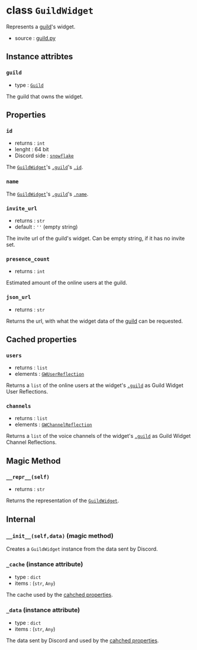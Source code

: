 # class `GuildWidget`

Represents a [guild](Guild.md)'s widget.

- source : [guild.py](https://github.com/HuyaneMatsu/hata/blob/master/hata/discord/guild.py)

## Instance attribtes

### `guild`

- type : [`Guild`](Guild.md)

The guild that owns the widget.

## Properties

### `id`

- returns : `int`
- lenght : 64 bit
- Discord side : [`snowflake`](https://github.com/discordapp/discord-api-docs/blob/master/docs/Reference.md#snowflakes)

The [`GuildWidget`](GuildWidget.md)'s [`.guild`](#guild)'s
[`.id`](Guild.md#id).

### `name`

The [`GuildWidget`](GuildWidget.md)'s [`.guild`](#guild)'s
[`.name`](Guild.md#name).

### `invite_url`

- returns : `str`
- default : `''` (empty string)

The invite url of the guild's widget. Can be empty string, if it has no invite set.

### `presence_count`

- returns : `int`

Estimated amount of the online users at the guild.

### `json_url`

- returns : `str`

Returns the url, with what the widget data of the [guild](Guild.md) can be
requested.

## Cached properties

### `users`

- returns : `list`
- elements : [`GWUserReflection`](GWUserReflection.md)

Returns a `list` of the online users at the widget's [`.guild`](#guild) as
Guild Widget User Reflections.

### `channels`

- returns : `list`
- elements : [`GWChannelReflection`](GWChannelReflection.md)

Returns a `list` of the voice channels of the widget's [`.guild`](#guild) as
Guild Widget Channel Reflections.

## Magic Method

### `__repr__(self)`

- returns : `str`

Returns the representation of the [`GuildWidget`](GuildWidget.md).

## Internal

### `__init__(self,data)` (magic method)

Creates a `GuildWidget` instance from the data sent by Discord.

### `_cache` (instance attribute)

- type : `dict`
- items : (`str`, `Any`)

The cache used by the [cahched properties](#cached-properties).

### `_data` (instance attribute)

- type : `dict`
- items : (`str`, `Any`)

The data sent by Discord and used by the
[cahched properties](#cached-properties).
